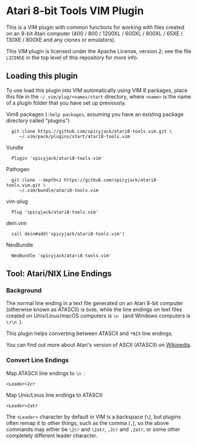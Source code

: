 # Atari 8-bit Tools VIM Plugin #

This is a VIM plugin with common functions for working with files created on
an 8-bit Atari computer (400 / 800 / 1200XL / 600XL / 800XL / 65XE / 130XE /
800XE and any clones or emulators).

This VIM plugin is licensed under the Apache License, version 2; see the file
`LICENSE` in the top level of this repository for more info.

## Loading this plugin ##
To use load this plugin into VIM automatically using VIM 8 packages, place
this file in the `~/.vim/plug/<name>/start` directory, where `<name>` is the
name of a plugin folder that you have set up previously.

Vim8 packages (`:help packages`, assuming you have an existing package
directory called "plugins")

      git clone https://github.com/spicyjack/atari8-tools.vim.git \
         ~/.vim/pack/plugins/start/atari8-tools.vim

Vundle

      Plugin 'spicyjack/atari8-tools.vim'

Pathogen

      git clone --depth=1 https://github.com/spicyjack/atari8-tools.vim.git \
         ~/.vim/bundle/atari8-tools.vim

vim-plug

      Plug 'spicyjack/atari8-tools.vim'

dein.vim

      call dein#add('spicyjack/atari8-tools.vim')

NeoBundle

      NeoBundle 'spicyjack/atari8-tools.vim'

## Tool: Atari/NIX Line Endings ##

### Background ###
The normal line ending in a text file generated on an Atari 8-bit computer
(otherwise known as ATASCII) is `0x9b`, while the line endings on text files
created on Unix/Linux/macOS computers is `\n ` (and Windows computers is
`\r\n `).

This plugin helps converting between ATASCII and `*NIX` line endings.

You can find out more about Atari's version of ASCII (ATASCII) on
[Wikipedia](https://en.wikipedia.org/wiki/ATASCII).

### Convert Line Endings ###
Map ATASCII line endings to `\n `:

    <Leader>2cr

Map Unix/Linux line endings to ATASCII:

    <Leader>2atr

The `<Leader>` character by default in VIM is a backspace (`\`), but plugins
often remap it to other things, such as the comma (`,`), so the above commands
may either be `\2cr` and `\2atr`, `,2cr` and `,2atr`, or some other completely
different leader character.

